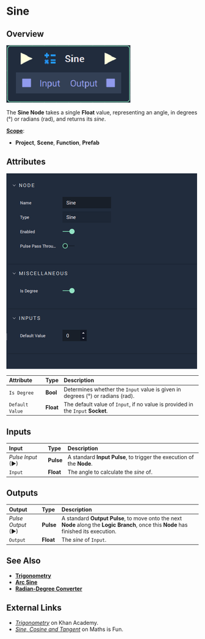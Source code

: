 # Sine

## Overview

![The Sine Node.](../../../.gitbook/assets/node-sine2.png)

The **Sine Node** takes a single **Float** value, representing an angle, in degrees \(°\) or radians \(rad\), and returns its _sine_.

[**Scope**](../overview.md#scopes):
*  **Project**, **Scene**, **Function**, **Prefab**

## Attributes

![The Sine Node Attributes.](../../../.gitbook/assets/node-sine2-attr.png)

| Attribute | Type | Description |
| :--- | :--- | :--- |
| `Is Degree` | **Bool** | Determines whether the `Input` value is given in degrees \(°\) or radians \(rad\). |
| `Default Value` | **Float** | The default value of `Input`, if no value is provided in the `Input` **Socket**. |

## Inputs

| Input | Type | Description |
| :--- | :--- | :--- |
| _Pulse Input_ \(►\) | **Pulse** | A standard **Input Pulse**, to trigger the execution of the **Node**. |
| `Input` | **Float** | The angle to calculate the _sine_ of. |

## Outputs

| Output | Type | Description |
| :--- | :--- | :--- |
| _Pulse Output_ \(►\) | **Pulse** | A standard **Output Pulse**, to move onto the next **Node** along the **Logic Branch**, once this **Node** has finished its execution. |
| `Output` | **Float** | The _sine_ of `Input`. |

## See Also

* [**Trigonometry**](./)
* [**Arc Sine**](arc-sine.md)
* [**Radian-Degree Converter**](radian-degree-converter.md)

## External Links

* [_Trigonometry_](https://www.khanacademy.org/math/trigonometry) on Khan Academy.
* [_Sine, Cosine and Tangent_](https://www.mathsisfun.com/sine-Cosine-Tangent.html) on Maths is Fun.

